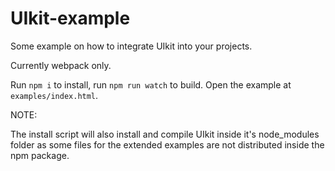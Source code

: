 # UIkit-example

Some example on how to integrate UIkit into your projects.

Currently webpack only.

Run `npm i` to install, run `npm run watch` to build. 
Open the example at `examples/index.html`.

NOTE:

The install script will also install and compile UIkit inside it's node_modules folder as some files
for the extended examples are not distributed inside the npm package.